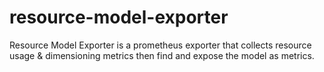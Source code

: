 # resource-model-exporter
Resource Model Exporter is a prometheus exporter that collects resource usage &amp; dimensioning metrics then find and expose the model as metrics.
